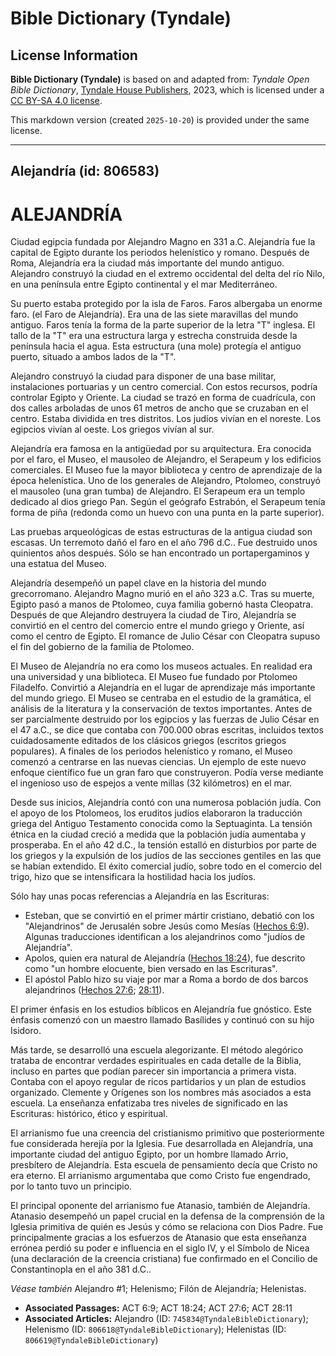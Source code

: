 # Bible Dictionary (Tyndale)

## License Information

**Bible Dictionary (Tyndale)** is based on and adapted from: _Tyndale Open Bible Dictionary_, [Tyndale House Publishers](https://tyndaleopenresources.com/), 2023, which is licensed under a [CC BY-SA 4.0 license](https://creativecommons.org/licenses/by-sa/4.0/legalcode.en).

This markdown version (created `2025-10-20`) is provided under the same license.



--------------------------------

## Alejandría (id: 806583)

ALEJANDRÍA
==========

Ciudad egipcia fundada por Alejandro Magno en 331 a.C. Alejandría fue la capital de Egipto durante los periodos helenístico y romano. Después de Roma, Alejandría era la ciudad más importante del mundo antiguo. Alejandro construyó la ciudad en el extremo occidental del delta del río Nilo, en una península entre Egipto continental y el mar Mediterráneo. 

Su puerto estaba protegido por la isla de Faros. Faros albergaba un enorme faro. (el Faro de Alejandría). Era una de las siete maravillas del mundo antiguo. Faros tenía la forma de la parte superior de la letra "T" inglesa. El tallo de la "T" era una estructura larga y estrecha construida desde la península hacia el agua. Esta estructura (una mole) protegía el antiguo puerto, situado a ambos lados de la "T".

Alejandro construyó la ciudad para disponer de una base militar, instalaciones portuarias y un centro comercial. Con estos recursos, podría controlar Egipto y Oriente. La ciudad se trazó en forma de cuadrícula, con dos calles arboladas de unos 61 metros de ancho que se cruzaban en el centro. Estaba dividida en tres distritos. Los judíos vivían en el noreste. Los egipcios vivían al oeste. Los griegos vivían al sur.

Alejandría era famosa en la antigüedad por su arquitectura. Era conocida por el faro, el Museo, el mausoleo de Alejandro, el Serapeum y los edificios comerciales. El Museo fue la mayor biblioteca y centro de aprendizaje de la época helenística. Uno de los generales de Alejandro, Ptolomeo, construyó el mausoleo (una gran tumba) de Alejandro. El Serapeum era un templo dedicado al dios griego Pan. Según el geógrafo Estrabón, el Serapeum tenía forma de piña (redonda como un huevo con una punta en la parte superior).

Las pruebas arqueológicas de estas estructuras de la antigua ciudad son escasas. Un terremoto dañó el faro en el año 796 d.C.. Fue destruido unos quinientos años después. Sólo se han encontrado un portapergaminos y una estatua del Museo.

Alejandría desempeñó un papel clave en la historia del mundo grecorromano. Alejandro Magno murió en el año 323 a.C. Tras su muerte, Egipto pasó a manos de Ptolomeo, cuya familia gobernó hasta Cleopatra. Después de que Alejandro destruyera la ciudad de Tiro, Alejandría se convirtió en el centro del comercio entre el mundo griego y Oriente, así como el centro de Egipto. El romance de Julio César con Cleopatra supuso el fin del gobierno de la familia de Ptolomeo.

El Museo de Alejandría no era como los museos actuales. En realidad era una universidad y una biblioteca. El Museo fue fundado por Ptolomeo Filadelfo. Convirtió a Alejandría en el lugar de aprendizaje más importante del mundo griego. El Museo se centraba en el estudio de la gramática, el análisis de la literatura y la conservación de textos importantes. Antes de ser parcialmente destruido por los egipcios y las fuerzas de Julio César en el 47 a.C., se dice que contaba con 700\.000 obras escritas, incluidos textos cuidadosamente editados de los clásicos griegos (escritos griegos populares). A finales de los periodos helenístico y romano, el Museo comenzó a centrarse en las nuevas ciencias. Un ejemplo de este nuevo enfoque científico fue un gran faro que construyeron. Podía verse mediante el ingenioso uso de espejos a vente millas (32 kilómetros) en el mar.

Desde sus inicios, Alejandría contó con una numerosa población judía. Con el apoyo de los Ptolomeos, los eruditos judíos elaboraron la traducción griega del Antiguo Testamento conocida como la Septuaginta. La tensión étnica en la ciudad creció a medida que la población judía aumentaba y prosperaba. En el año 42 d.C., la tensión estalló en disturbios por parte de los griegos y la expulsión de los judíos de las secciones gentiles en las que se habían extendido. El éxito comercial judío, sobre todo en el comercio del trigo, hizo que se intensificara la hostilidad hacia los judíos.

Sólo hay unas pocas referencias a Alejandría en las Escrituras:

* Esteban, que se convirtió en el primer mártir cristiano, debatió con los "Alejandrinos" de Jerusalén sobre Jesús como Mesías ([Hechos 6:9](https://ref.ly/Acts6:9)). Algunas traducciones identifican a los alejandrinos como "judíos de Alejandría".
* Apolos, quien era natural de Alejandría ([Hechos 18:24](https://ref.ly/Acts18:24)), fue descrito como "un hombre elocuente, bien versado en las Escrituras".
* El apóstol Pablo hizo su viaje por mar a Roma a bordo de dos barcos alejandrinos ([Hechos 27:6](https://ref.ly/Acts27:6); [28:11](https://ref.ly/Acts28:11)).

El primer énfasis en los estudios bíblicos en Alejandría fue gnóstico. Este énfasis comenzó con un maestro llamado Basílides y continuó con su hijo Isidoro. 

Más tarde, se desarrolló una escuela alegorizante. El método alegórico trataba de encontrar verdades espirituales en cada detalle de la Biblia, incluso en partes que podían parecer sin importancia a primera vista. Contaba con el apoyo regular de ricos partidarios y un plan de estudios organizado. Clemente y Orígenes son los nombres más asociados a esta escuela. La enseñanza enfatizaba tres niveles de significado en las Escrituras: histórico, ético y espiritual.

El arrianismo fue una creencia del cristianismo primitivo que posteriormente fue considerada herejía por la Iglesia. Fue desarrollada en Alejandría, una importante ciudad del antiguo Egipto, por un hombre llamado Arrio, presbítero de Alejandría. Esta escuela de pensamiento decía que Cristo no era eterno. El arrianismo argumentaba que como Cristo fue engendrado, por lo tanto tuvo un principio. 

El principal oponente del arrianismo fue Atanasio, también de Alejandría. Atanasio desempeñó un papel crucial en la defensa de la comprensión de la Iglesia primitiva de quién es Jesús y cómo se relaciona con Dios Padre. Fue principalmente gracias a los esfuerzos de Atanasio que esta enseñanza errónea perdió su poder e influencia en el siglo IV, y el Símbolo de Nicea (una declaración de la creencia cristiana) fue confirmado en el Concilio de Constantinopla en el año 381 d.C.. 

*Véase también* Alejandro \#1; Helenismo; Filón de Alejandría; Helenistas.

* **Associated Passages:** ACT 6:9; ACT 18:24; ACT 27:6; ACT 28:11
* **Associated Articles:** Alejandro (ID: `745834@TyndaleBibleDictionary`); Helenismo (ID: `806618@TyndaleBibleDictionary`); Helenistas (ID: `806619@TyndaleBibleDictionary`)


